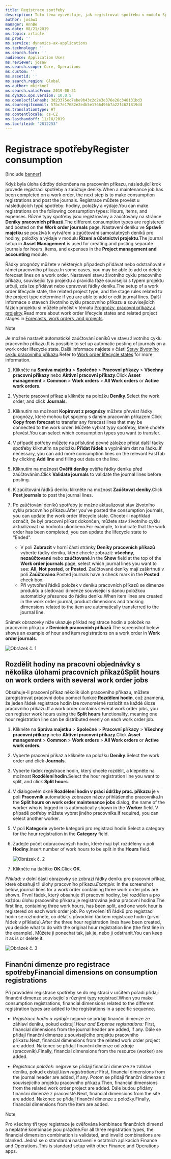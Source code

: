 ```yaml
---
title: Registrace spotřeby
description: Toto téma vysvětluje, jak registrovat spotřebu v modulu Správa majetku.
author: josaw1
manager: AnnBe
ms.date: 08/21/2019
ms.topic: article
ms.prod: ''
ms.service: dynamics-ax-applications
ms.technology: ''
ms.search.form: ''
audience: Application User
ms.reviewer: josaw
ms.search.scope: Core, Operations
ms.custom: ''
ms.assetid: ''
ms.search.region: Global
ms.author: mkirknel
ms.search.validFrom: 2019-08-31
ms.dyn365.ops.version: 10.0.5
ms.openlocfilehash: 3d23375ec7ebe9b43c2d2e3e376e26c348131bd3
ms.sourcegitcommit: 57bc7e17682e2edb5e1766496b7a22f4621819dd
ms.translationtype: HT
ms.contentlocale: cs-CZ
ms.lasthandoff: 11/18/2019
ms.locfileid: "2812253"
---
```

# <a name="register-consumption"></a><span data-ttu-id="2ef66-103">Registrace spotřeby</span><span class="sxs-lookup"><span data-stu-id="2ef66-103">Register consumption</span></span>

[!include [banner](../../includes/banner.md)]

 

<span data-ttu-id="2ef66-104">Když byla úloha údržby dokončena na pracovním příkazu, následující krok provede registraci spotřeby a zaúčtuje deníky.</span><span class="sxs-lookup"><span data-stu-id="2ef66-104">When a maintenance job has been completed on a work order, the next step is to make consumption registrations and post the journals.</span></span> <span data-ttu-id="2ef66-105">Registrace můžete provést u následujících typů spotřeby: hodiny, položky a výdaje.</span><span class="sxs-lookup"><span data-stu-id="2ef66-105">You can make registrations on the following consumption types: Hours, items, and expenses.</span></span> <span data-ttu-id="2ef66-106">Různé typy spotřeby jsou registrovány a zaúčtovány na stránce **Deníky pracovních příkazů**.</span><span class="sxs-lookup"><span data-stu-id="2ef66-106">The different consumption types are registered and posted on the **Work order journals** page.</span></span> <span data-ttu-id="2ef66-107">Nastavení deníku ve **Správě majetku** se používá k vytváření a zaúčtování samostatných deníků pro hodiny, položky a výdaje v modulu **Řízení a účetnictví projektu**.</span><span class="sxs-lookup"><span data-stu-id="2ef66-107">The journal setup in **Asset Management** is used for creating and posting separate journals for hours, items, and expenses in the **Project management and accounting** module.</span></span>

<span data-ttu-id="2ef66-108">Řádky prognózy můžete v některých případech přidávat nebo odstraňovat v rámci pracovního příkazu.</span><span class="sxs-lookup"><span data-stu-id="2ef66-108">In some cases, you may be able to add or delete forecast lines on a work order.</span></span> <span data-ttu-id="2ef66-109">Nastavení stavu životního cyklu pracovního příkazu, související typ projektu a pravidla fáze související s typem projektu určují, zda lze přidávat nebo upravovat řádky deníku.</span><span class="sxs-lookup"><span data-stu-id="2ef66-109">The setup of a work order lifecycle state, the related project type, and the stage rules related to the project type determine if you are able to add or edit journal lines.</span></span> <span data-ttu-id="2ef66-110">Další informace o stavech životního cyklu pracovního příkazu a souvisejících fázích projektu si můžete přečíst v tématu [Prognózy, pracovní příkazy a projekty](../integration-to-project-management-and-accounting/forecasts-work-orders-and-projects.md).</span><span class="sxs-lookup"><span data-stu-id="2ef66-110">Read more about work order lifecycle states and related project stages in [Forecasts, work orders, and projects](../integration-to-project-management-and-accounting/forecasts-work-orders-and-projects.md).</span></span>

>[!NOTE]
><span data-ttu-id="2ef66-111">Je možné nastavit automatické zaúčtování deníků ve stavu životního cyklu pracovního příkazu.</span><span class="sxs-lookup"><span data-stu-id="2ef66-111">It is possible to set up automatic posting of journals on a work order lifecycle state.</span></span> <span data-ttu-id="2ef66-112">Další informace najdete v části [Stavy životního cyklu pracovního příkazu](../setup-for-work-orders/work-order-lifecycle-states.md).</span><span class="sxs-lookup"><span data-stu-id="2ef66-112">Refer to [Work order lifecycle states](../setup-for-work-orders/work-order-lifecycle-states.md) for more information.</span></span>

1. <span data-ttu-id="2ef66-113">Klikněte na **Správa majetku** > **Společné** > **Pracovní příkazy** > **Všechny pracovní příkazy** nebo **Aktivní pracovní příkazy**.</span><span class="sxs-lookup"><span data-stu-id="2ef66-113">Click **Asset management** > **Common** > **Work orders** > **All Work orders** or **Active work orders**.</span></span>

2. <span data-ttu-id="2ef66-114">Vyberte pracovní příkaz a klikněte na položku **Deníky**.</span><span class="sxs-lookup"><span data-stu-id="2ef66-114">Select the work order, and click **Journals**.</span></span>

3. <span data-ttu-id="2ef66-115">Kliknutím na možnost **Kopírovat z prognózy** můžete převést řádky prognózy, které mohou být spojeny s daným pracovním příkazem.</span><span class="sxs-lookup"><span data-stu-id="2ef66-115">Click **Copy from forecast** to transfer any forecast lines that may be connected to the work order.</span></span> <span data-ttu-id="2ef66-116">Můžete vybrat typy spotřeby, které chcete převést.</span><span class="sxs-lookup"><span data-stu-id="2ef66-116">You can select which consumption types you want to transfer.</span></span>

4. <span data-ttu-id="2ef66-117">V případě potřeby můžete na příslušné pevné záložce přidat další řádky spotřeby kliknutím na položku **Přidat řádek** a vyplněním dat na řádku.</span><span class="sxs-lookup"><span data-stu-id="2ef66-117">If necessary, you can add more consumption lines on the relevant FastTab by clicking **Add line** and filling out data on the line.</span></span>

5. <span data-ttu-id="2ef66-118">Kliknutím na možnost **Ověřit deníky** ověřte řádky deníku před zaúčtováním.</span><span class="sxs-lookup"><span data-stu-id="2ef66-118">Click **Validate journals** to validate the journal lines before posting.</span></span>

6. <span data-ttu-id="2ef66-119">K zaúčtování řádků deníku klikněte na možnost **Zaúčtovat deníky**.</span><span class="sxs-lookup"><span data-stu-id="2ef66-119">Click **Post journals** to post the journal lines.</span></span>

7. <span data-ttu-id="2ef66-120">Po zaúčtování deníků spotřeby je možné aktualizovat stav životního cyklu pracovního příkazu.</span><span class="sxs-lookup"><span data-stu-id="2ef66-120">After you've posted the consumption journals, you can update the work order lifecycle state.</span></span> <span data-ttu-id="2ef66-121">Chcete-li například označit, že byl pracovní příkaz dokončen, můžete stav životního cyklu aktualizovat na hodnotu ukončeno.</span><span class="sxs-lookup"><span data-stu-id="2ef66-121">For example, to indicate that the work order has been completed, you can update the lifecycle state to "Ended".</span></span>

    - <span data-ttu-id="2ef66-122">V poli **Zobrazit** v horní části stránky **Deníky pracovních příkazů** vyberte řádky deníku, které chcete zobrazit: **všechny**, **nezaúčtované** nebo **zaúčtované**.</span><span class="sxs-lookup"><span data-stu-id="2ef66-122">In the **Show** field at the top of the **Work order journals** page, select which journal lines you want to see: **All**, **Not posted**, or **Posted**.</span></span> <span data-ttu-id="2ef66-123">Zaúčtované deníky mají zaškrtnutí v poli **Zaúčtováno**.</span><span class="sxs-lookup"><span data-stu-id="2ef66-123">Posted journals have a check mark in the **Posted** check box.</span></span>  
    - <span data-ttu-id="2ef66-124">Při vytvoření řádků položek v deníku pracovních příkazů se dimenze produktu a sledovací dimenze související s danou položkou automaticky přesunou do řádku deníku.</span><span class="sxs-lookup"><span data-stu-id="2ef66-124">When item lines are created in the work order journal, product dimensions and tracking dimensions related to the item are automatically transferred to the journal line.</span></span>  

<span data-ttu-id="2ef66-125">Snímek obrazovky níže ukazuje příklad registrace hodin a položek na pracovním příkazu v **Denících pracovních příkazů**.</span><span class="sxs-lookup"><span data-stu-id="2ef66-125">The screenshot below shows an example of hour and item registrations on a work order in **Work order journals**.</span></span>

![Obrázek č. 1](media/01-consumption.png)


## <a name="split-hours-on-work-orders-with-several-work-order-jobs"></a><span data-ttu-id="2ef66-127">Rozdělit hodiny na pracovní objednávky s několika úlohami pracovních příkazů</span><span class="sxs-lookup"><span data-stu-id="2ef66-127">Split hours on work orders with several work order jobs</span></span>

<span data-ttu-id="2ef66-128">Obsahuje-li pracovní příkaz několik úloh pracovního příkazu, můžete zaregistrovat pracovní dobu pomocí funkce **Rozdělení hodin**, což znamená, že jeden řádek registrace hodin lze rovnoměrně rozložit na každé úloze pracovního příkazu.</span><span class="sxs-lookup"><span data-stu-id="2ef66-128">If a work order contains several work order jobs, you can register work hours using the **Split hours** functionality, meaning one hour registration line can be distributed evenly on each work order job.</span></span>

1. <span data-ttu-id="2ef66-129">Klikněte na **Správa majetku** > **Společné** > **Pracovní příkazy** > **Všechny pracovní příkazy** nebo **Aktivní pracovní příkazy**.</span><span class="sxs-lookup"><span data-stu-id="2ef66-129">Click **Asset management** > **Common** > **Work orders** > **All Work orders** or **Active work orders**.</span></span>

2. <span data-ttu-id="2ef66-130">Vyberte pracovní příkaz a klikněte na položku **Deníky**.</span><span class="sxs-lookup"><span data-stu-id="2ef66-130">Select the work order and click **Journals**.</span></span>

3. <span data-ttu-id="2ef66-131">Vyberte řádek registrace hodin, který chcete rozdělit, a klepněte na možnost **Rozdělení hodin**.</span><span class="sxs-lookup"><span data-stu-id="2ef66-131">Select the hour registration line you want to split, and click **Split hours**.</span></span>

4. <span data-ttu-id="2ef66-132">V dialogovém okně **Rozdělení hodin v práci údržby prac. příkazu** je v poli **Pracovník** automaticky zobrazen název přihlášeného pracovníka.</span><span class="sxs-lookup"><span data-stu-id="2ef66-132">In the **Split hours on work order maintenance jobs** dialog, the name of the worker who is logged in is automatically shown in the **Worker** field.</span></span> <span data-ttu-id="2ef66-133">V případě potřeby můžete vybrat jiného pracovníka.</span><span class="sxs-lookup"><span data-stu-id="2ef66-133">If required, you can select another worker.</span></span>

5. <span data-ttu-id="2ef66-134">V poli **Kategorie** vyberte kategorii pro registraci hodin.</span><span class="sxs-lookup"><span data-stu-id="2ef66-134">Select a category for the hour registration in the **Category** field.</span></span>

6. <span data-ttu-id="2ef66-135">Zadejte počet odpracovaných hodin, které mají být rozděleny v poli **Hodiny**.</span><span class="sxs-lookup"><span data-stu-id="2ef66-135">Insert number of work hours to be split in the **Hours** field.</span></span>

    ![Obrázek č. 2](media/02-consumption.png)

7. <span data-ttu-id="2ef66-137">Klikněte na tlačítko **OK**.</span><span class="sxs-lookup"><span data-stu-id="2ef66-137">Click **OK**.</span></span>

<span data-ttu-id="2ef66-138">*Příklad:* v dolní části obrazovky se zobrazí řádky deníku pro pracovní příkaz, které obsahují tři úlohy pracovního příkazu.</span><span class="sxs-lookup"><span data-stu-id="2ef66-138">*Example:* In the screenshot below, journal lines for a work order containing three work order jobs are shown.</span></span> <span data-ttu-id="2ef66-139">První řádek, který obsahuje tři pracovní hodiny, byl rozdělen a pro každou úlohu pracovního příkazu je registrována jedna pracovní hodina.</span><span class="sxs-lookup"><span data-stu-id="2ef66-139">The first line, containing three work hours, has been split, and one work hour is registered on each work order job.</span></span> <span data-ttu-id="2ef66-140">Po vytvoření tří řádků pro registraci hodin se rozhodnete, co dělat s původním řádkem registrace hodin (první řádek v příkladu).</span><span class="sxs-lookup"><span data-stu-id="2ef66-140">After the three hour registration lines have been created, you decide what to do with the original hour registration line (the first line in the example).</span></span> <span data-ttu-id="2ef66-141">Můžete ji ponechat tak, jak je, nebo ji odstranit.</span><span class="sxs-lookup"><span data-stu-id="2ef66-141">You can keep it as is or delete it.</span></span> 

![Obrázek č. 3](media/03-consumption.png)

## <a name="financial-dimensions-on-consumption-registrations"></a><span data-ttu-id="2ef66-143">Finanční dimenze pro registrace spotřeby</span><span class="sxs-lookup"><span data-stu-id="2ef66-143">Financial dimensions on consumption registrations</span></span>

<span data-ttu-id="2ef66-144">Při provádění registrace spotřeby se do registrací v určitém pořadí přidají finanční dimenze související s různými typy registrací.</span><span class="sxs-lookup"><span data-stu-id="2ef66-144">When you make consumption registrations, financial dimensions related to the different registration types are added to the registrations in a specific sequence.</span></span> 

- <span data-ttu-id="2ef66-145">*Registrace hodin a výdajů:* nejprve se přidají finanční dimenze ze záhlaví deníku, pokud existují.</span><span class="sxs-lookup"><span data-stu-id="2ef66-145">*Hour and Expense registrations:* First, financial dimensions from the journal header are added, if any.</span></span> <span data-ttu-id="2ef66-146">Dále se přidají finanční dimenze z souvisejícího projektu pracovního příkazu.</span><span class="sxs-lookup"><span data-stu-id="2ef66-146">Next, financial dimensions from the related work order project are added.</span></span> <span data-ttu-id="2ef66-147">Nakonec se přidají finanční dimenze od zdroje (pracovník).</span><span class="sxs-lookup"><span data-stu-id="2ef66-147">Finally, financial dimensions from the resource (worker) are added.</span></span>

- <span data-ttu-id="2ef66-148">*Registrace položek:* nejprve se přidají finanční dimenze ze záhlaví deníku, pokud existují.</span><span class="sxs-lookup"><span data-stu-id="2ef66-148">*Item registrations:* First, financial dimensions from the journal header are added, if any.</span></span> <span data-ttu-id="2ef66-149">Potom se přidají finanční dimenze z souvisejícího projektu pracovního příkazu.</span><span class="sxs-lookup"><span data-stu-id="2ef66-149">Then, financial dimensions from the related work order project are added.</span></span> <span data-ttu-id="2ef66-150">Dále budou přidány finanční dimenze z pracoviště.</span><span class="sxs-lookup"><span data-stu-id="2ef66-150">Next, financial dimensions from the site are added.</span></span> <span data-ttu-id="2ef66-151">Nakonec se přidají finanční dimenze z položky.</span><span class="sxs-lookup"><span data-stu-id="2ef66-151">Finally, financial dimensions from the item are added.</span></span>

>[!NOTE]
><span data-ttu-id="2ef66-152">Pro všechny tři typy registrace je ověřována kombinace finančních dimenzí a neplatné kombinace jsou prázdné.</span><span class="sxs-lookup"><span data-stu-id="2ef66-152">For all three registration types, the financial dimension combination is validated, and invalid combinations are blanked.</span></span> <span data-ttu-id="2ef66-153">Jedná se o standardní nastavení v ostatních aplikacích Finance and Operations.</span><span class="sxs-lookup"><span data-stu-id="2ef66-153">This is standard setup with other Finance and Operations apps.</span></span>

